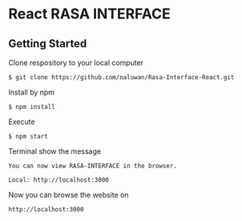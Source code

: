 # React RASA INTERFACE
## Getting Started
Clone respository to your local computer
```
$ git clone https://github.com/naluwan/Rasa-Interface-React.git
```
Install by npm
```
$ npm install
```
Execute
```
$ npm start
```
Terminal show the message
```
You can now view RASA-INTERFACE in the browser.

Local: http://localhost:3000

```
Now you can browse the website on
```
http://localhost:3000
```